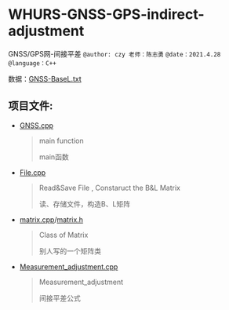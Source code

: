 # WHURS-GNSS-GPS-indirect-adjustment

GNSS/GPS网-间接平差
`@author: czy 老师：陈志勇`
`@date：2021.4.28`
`@language：C++`

数据：[GNSS-BaseL.txt](https://github.com/Raymond1030/GNSS-GPS-indirect-adjustment/blob/main/GNSS_Indirect_Adjustment/GNSS-BaseL.txt)

## 项目文件:

- [GNSS.cpp](https://github.com/Raymond1030/WHURS-GNSS-GPS-indirect-adjustment/blob/main/GNSS_Indirect_Adjustment/GNSS.cpp)

  > main function
  >
  > main函数

- [File.cpp](https://github.com/Raymond1030/WHURS-GNSS-GPS-indirect-adjustment/blob/main/GNSS_Indirect_Adjustment/File.cpp)

  > Read&Save File , Constaruct the B&L  Matrix
  >
  > 读、存储文件，构造B、L矩阵

- [matrix.cpp](https://github.com/Raymond1030/WHURS-GNSS-GPS-indirect-adjustment/blob/main/GNSS_Indirect_Adjustment/matrix.cpp)/[matrix.h](https://github.com/Raymond1030/GNSS-GPS-indirect-adjustment/blob/main/GNSS_Indirect_Adjustment/matrix.h)

  > Class of Matrix 
  >
  > 别人写的一个矩阵类  

- [Measurement_adjustment.cpp](https://github.com/Raymond1030/WHURS-GNSS-GPS-indirect-adjustment/blob/main/GNSS_Indirect_Adjustment/Measurement_adjustment.cpp)

  > Measurement_adjustment
  >
  > 间接平差公式



